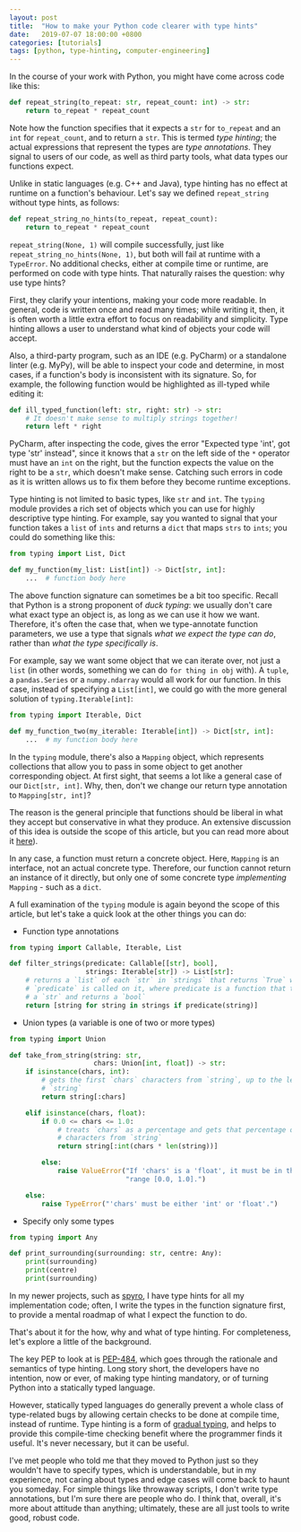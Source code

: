 ```yaml
---
layout: post
title:  "How to make your Python code clearer with type hints"
date:   2019-07-07 18:00:00 +0800
categories: [tutorials]
tags: [python, type-hinting, computer-engineering]
---
```


In the course of your work with Python, you might have come across code like this:

```python
def repeat_string(to_repeat: str, repeat_count: int) -> str:
    return to_repeat * repeat_count
```

Note how the function specifies that it expects a `str` for `to_repeat` and an `int` for `repeat_count`, and to return a `str`. This is termed *type hinting*; the actual expressions that represent the types are *type annotations*. They signal to users of our code, as well as third party tools, what data types our functions expect.

Unlike in static languages (e.g. C++ and Java), type hinting has no effect at runtime on a function's behaviour. Let's say we defined `repeat_string` without type hints, as follows:

```python
def repeat_string_no_hints(to_repeat, repeat_count):
    return to_repeat * repeat_count
```

`repeat_string(None, 1)` will compile successfully, just like `repeat_string_no_hints(None, 1)`, but both will fail at runtime with a `TypeError`. No additional checks, either at compile time or runtime, are performed on code with type hints. That naturally raises the question: why use type hints?

First, they clarify your intentions, making your code more readable. In general, code is written once and read many times; while writing it, then, it is often worth a little extra effort to focus on readability and simplicity. Type hinting allows a user to understand what kind of objects your code will accept.

Also, a third-party program, such as an IDE (e.g. PyCharm) or a standalone linter (e.g. MyPy), will be able to inspect your code and determine, in most cases, if a function's body is inconsistent with its signature. So, for example, the following function would be highlighted as ill-typed while editing it:

```python
def ill_typed_function(left: str, right: str) -> str:
    # It doesn't make sense to multiply strings together!
    return left * right 
```

PyCharm, after inspecting the code, gives the error "Expected type 'int', got type 'str' instead", since it knows that a `str` on the left side of the `*` operator must have an `int` on the right, but the function expects the value on the right to be a `str`, which doesn't make sense. Catching such errors in code as it is written allows us to fix them before they become runtime exceptions.

Type hinting is not limited to basic types, like `str` and `int`. The `typing` module provides a rich set of objects which you can use for highly descriptive type hinting. For example, say you wanted to signal that your function takes a `list` of `ints` and returns a `dict` that maps `strs` to `ints`; you could do something like this:

```python
from typing import List, Dict

def my_function(my_list: List[int]) -> Dict[str, int]:
    ...  # function body here
```

The above function signature can sometimes be a bit too specific. Recall that Python is a strong proponent of *duck typing*: we usually don't care what exact type an object is, as long as we can use it how we want. Therefore, it's often the case that, when we type-annotate function parameters, we use a type that signals *what we expect the type can do*, rather than *what the type specifically is*. 

For example, say we want some object that we can iterate over, not just a `list` (in other words, something we can do `for thing in obj` with). A `tuple`, a `pandas.Series` or a `numpy.ndarray` would all work for our function. In this case, instead of specifying a `List[int]`, we could go with the more general solution of `typing.Iterable[int]`:

```python
from typing import Iterable, Dict

def my_function_two(my_iterable: Iterable[int]) -> Dict[str, int]:
    ...  # my function body here
```

In the `typing` module, there's also a `Mapping` object, which represents collections that allow you to pass in some object to get another corresponding object. At first sight, that seems a lot like a general case of our `Dict[str, int]`. Why, then, don't we change our return type annotation to `Mapping[str, int]`?

The reason is the general principle that functions should be liberal in what they accept but conservative in what they produce. An extensive discussion of this idea is outside the scope of this article, but you can read more about it [here](https://en.wikipedia.org/wiki/Robustness_principle)). 

In any case, a function must return a concrete object. Here, `Mapping` is an interface, not an actual concrete type. Therefore, our function cannot return an instance of it directly, but only one of some concrete type *implementing* `Mapping` - such as a `dict`.

A full examination of the `typing` module is again beyond the scope of this article, but let's take a quick look at the other things you can do:

* Function type annotations

```python
from typing import Callable, Iterable, List

def filter_strings(predicate: Callable[[str], bool], 
                   strings: Iterable[str]) -> List[str]:
    # returns a `list` of each `str` in `strings` that returns `True` when 
    # `predicate` is called on it, where predicate is a function that takes
    # a `str` and returns a `bool`
    return [string for string in strings if predicate(string)]
```

* Union types (a variable is one of two or more types)

```python
from typing import Union

def take_from_string(string: str, 
                     chars: Union[int, float]) -> str:
    if isinstance(chars, int):
        # gets the first `chars` characters from `string`, up to the length of 
        # `string`
        return string[:chars]

    elif isinstance(chars, float):
        if 0.0 <= chars <= 1.0:
            # treats `chars` as a percentage and gets that percentage of 
            # characters from `string`
            return string[:int(chars * len(string))]  

        else:
            raise ValueError("If 'chars' is a 'float', it must be in the "
                             "range [0.0, 1.0].")

    else:
        raise TypeError("'chars' must be either 'int' or 'float'.")
```

* Specify only some types

```python
from typing import Any

def print_surrounding(surrounding: str, centre: Any):
    print(surrounding)
    print(centre)
    print(surrounding)
```

In my newer projects, such as [spyro](https://github.com/marcuslimdw/spyro), I have type hints for all my implementation code; often, I write the types in the function signature first, to provide a mental roadmap of what I expect the function to do.

That's about it for the how, why and what of type hinting. For completeness, let's explore a little of the background. 

The key PEP to look at is [PEP-484](https://www.python.org/dev/peps/pep-0484/), which goes through the rationale and semantics of type hinting. Long story short, the developers have no intention, now or ever, of making type hinting mandatory, or of turning Python into a statically typed language.

However, statically typed languages do generally prevent a whole class of type-related bugs by allowing certain checks to be done at compile time, instead of runtime. Type hinting is a form of [gradual typing](https://en.wikipedia.org/wiki/Gradual_typing), and helps to provide this compile-time checking benefit where the programmer finds it useful. It's never necessary, but it can be useful. 

I've met people who told me that they moved to Python just so they wouldn't have to specify types, which is understandable, but in my experience, not caring about types and edge cases will come back to haunt you someday. For simple things like throwaway scripts, I don't write type annotations, but I'm sure there are people who do. I think that, overall, it's more about attitude than anything; ultimately, these are all just tools to write good, robust code.
